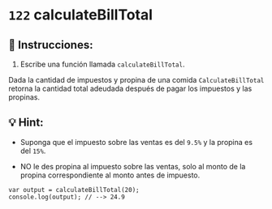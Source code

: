# `122` calculateBillTotal

## 📝 Instrucciones:

1. Escribe una función llamada `calculateBillTotal`.

Dada la cantidad de impuestos y propina de una comida `CalculateBillTotal` retorna la cantidad total adeudada después de pagar los impuestos y las propinas.
 
## :bulb: Hint:

* Suponga que el impuesto sobre las ventas es del `9.5%` y la propina es del `15%`.

* NO le des propina al impuesto sobre las ventas, solo al monto de la propina correspondiente al monto antes de impuesto.

```Js
var output = calculateBillTotal(20);
console.log(output); // --> 24.9
```
